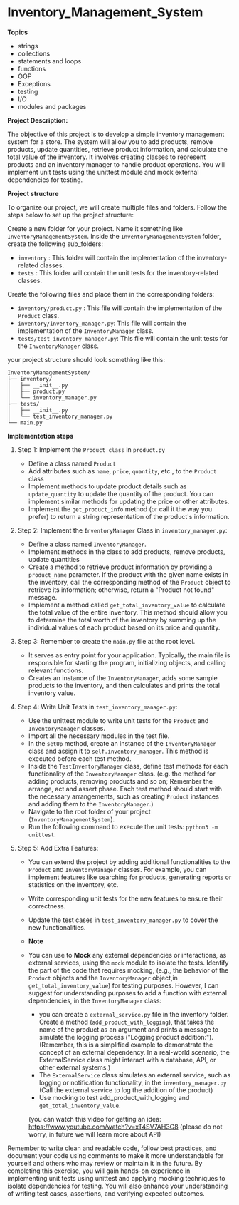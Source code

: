 # Inventory_Management_System

**Topics**
- strings
- collections
- statements and loops
- functions
- OOP
- Exceptions
- testing
- I/O
- modules and packages 


**Project Description:**

The objective of this project is to develop a simple inventory management system for a store. The system will allow you to add products, remove products, update quantities, retrieve product information, and calculate the total value of the inventory.
It involves creating classes to represent products and an inventory manager to handle product operations. You will implement unit tests using the unittest module and mock external dependencies for testing.

**Project structure**

To organize our project, we will create multiple files and folders. Follow the steps below to set up the project structure:

Create a new folder for your project. Name it something like `InventoryManagementSystem`.
Inside the `InventoryManagementSystem` folder, create the following sub_folders:

- `inventory` : This folder will contain the implementation of the inventory-related classes.
- `tests` : This folder will contain the unit tests for the inventory-related classes.

Create the following files and place them in the corresponding folders:

- `inventory/product.py` : This file will contain the implementation of the `Product` class.
- `inventory/inventory_manager.py`: This file will contain the implementation of the `InventoryManager` class.
- `tests/test_inventory_manager.py`: This file will contain the unit tests for the `InventoryManager` class.

your project structure should look something like this:
```
InventoryManagementSystem/
├── inventory/
│   ├── __init__.py
│   ├── product.py
│   └── inventory_manager.py
├── tests/
│   ├── __init__.py
│   └── test_inventory_manager.py
└── main.py
```

**Implementetion steps**

1. Step 1: Implement the `Product class` in `product.py`

    - Define a class named `Product` 
    - Add attributes such as `name`, `price`, `quantity`, etc., to the `Product` class
    - Implement methods to update product details such as `update_quantity` to update the quantity of the product. You can implement similar methods for updating the price or other attributes.
    - Implement the `get_product_info` method (or call it the way you prefer) to return a string representation of the product's information.
    
 2. Step 2: Implement the `InventoryManager` Class in `inventory_manager.py`:
    - Define a class named `InventoryManager`.
    - Implement methods in the class to add products, remove products, update quantities
    - Create a method to retrieve product information by providing a `product_name` parameter. If the product with the given name exists in the inventory, call the corresponding method of the `Product`       object to retrieve its information; otherwise, return a "Product not found" message.
    - Implement a method called `get_total_inventory_value` to calculate the total value of the entire inventory. This method should allow you to determine the total worth of the inventory by summing         up the individual values of each product based on its price and quantity.
  

 3. Step 3: Remember to create the `main.py` file at the root level.
    - It serves as entry point for your application. Typically, the main file is responsible for starting the program, initializing objects, and calling relevant functions.
    - Creates an instance of the `InventoryManager`, adds some sample products to the inventory, and then calculates and prints the total inventory value.   
    

4. Step 4: Write Unit Tests in `test_inventory_manager.py`:
    - Use the unittest module to write unit tests for the `Product` and `InventoryManager` classes.
    - Import all the necessary modules in the test file.
    - In the `setUp` method, create an instance of the `InventoryManager` class and assign it to `self.inventory_manager`. This method is executed before each test method.
    - Inside the `TestInventoryManager` class, define test methods for each functionality of the `InventoryManager` class. (e.g. the method for adding products, removing products and so on;
      Remember the arrange, act and assert phase. Each test method should start with the necessary arrangements, such as creating `Product` instances and adding them to the `InventoryManager`.)
    - Navigate to the root folder of your project (`InventoryManagementSystem`).
    - Run the following command to execute the unit tests: `python3 -m unittest`.
                 
          
 5. Step 5: Add Extra Features:
     - You can extend the project by adding additional functionalities to the `Product` and `InventoryManager` classes.
       For example, you can implement features like searching for products, generating reports or statistics on the inventory, etc.
     - Write corresponding unit tests for the new features to ensure their correctness.
     - Update the test cases in `test_inventory_manager.py` to cover the new functionalities.
     - **Note**
      - You can use to **Mock** any external dependencies or interactions, as external services, using the `mock` module to isolate the tests.
        Identify the part of the code that requires mocking,  (e.g., the behavior of the `Product` objects and the `InventoryManager` object,in `get_total_inventory_value`) for testing purposes.
        However, I can suggest for understanding purposes to add a function with external dependencies, in the `InventoryManager` class:
           - you can create a `external_service.py` file in the inventory folder. Create a method (`add_product_with_logging`), that takes the name of the product as an argument and prints a message to simulate the logging process ("Logging product addition:").
           (Remember, this is a simplified example to demonstrate the concept of an external dependency. In a real-world scenario, the ExternalService class might interact with a database, API, or other external systems.)
           - The `ExternalService` class simulates an external service, such as logging or notification functionality, in the `inventory_manager.py` (Call the external service to log the addition of the product)
           - Use mocking to test add_product_with_logging and `get_total_inventory_value`.
           
           (you can watch this video for getting an idea: https://www.youtube.com/watch?v=xT4SV7AH3G8 (please do not worry, in future we will learn more about API)

Remember to write clean and readable code, follow best practices, and document your code using comments to make it more understandable for yourself and others who may review or maintain it in the future. 
By completing this exercise, you will gain hands-on experience in implementing unit tests using unittest and applying mocking techniques to isolate dependencies for testing. 
You will also enhance your understanding of writing test cases, assertions, and verifying expected outcomes.
